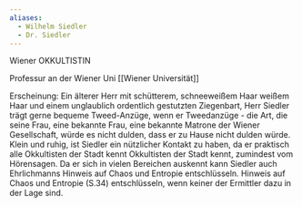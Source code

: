 ```yaml
---
aliases:
  - Wilhelm Siedler
  - Dr. Siedler
---
```

Wiener OKKULTISTIN

Professur an der Wiener Uni [[Wiener Universität]]

Erscheinung: Ein älterer Herr mit schütterem, schneeweißem Haar weißem Haar und einem unglaublich ordentlich gestutzten Ziegenbart, Herr Siedler trägt gerne bequeme Tweed-Anzüge, wenn er Tweedanzüge - die Art, die seine Frau, eine bekannte Frau, eine bekannte Matrone der Wiener Gesellschaft, würde es nicht dulden, dass er zu Hause nicht dulden würde. Klein und ruhig, ist Siedler ein nützlicher Kontakt zu haben, da er praktisch alle Okkultisten der Stadt kennt Okkultisten der Stadt kennt, zumindest vom Hörensagen. Da er sich in vielen Bereichen auskennt kann Siedler auch Ehrlichmanns Hinweis auf Chaos und Entropie entschlüsseln. Hinweis auf Chaos und Entropie (S.34) entschlüsseln, wenn keiner der Ermittler dazu in der Lage sind.
